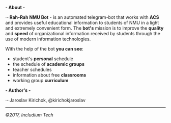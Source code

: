 **- About -**


⋅⋅⋅**Rah-Rah NMU Bot** - is an automated telegram-bot that works with **ACS** and provides useful educational information to students of NMU in a light and extremely convenient form. The **bot's** mission is to improve the **quality** and **speed** of organizational information received by students through the use of modern information technologies.

With the help of the bot **you can see**:
* student's **personal** schedule
* the schedule of **academic groups**
* teacher schedules
* information about free **classrooms**
* working group **curriculum**


**- Author's -**

⋅⋅⋅Jaroslav Kirichok, @kirichokjaroslav


------
*©2017, Includium Tech*
